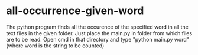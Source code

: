 # all-occurrence-given-word
The python program finds all the occurence of the specified word in all the text files in the given folder.
Just place the main.py in folder from which files are to be read.
Open cmd in that directory and type
"python main.py word"
(where word is the string to be counted)
